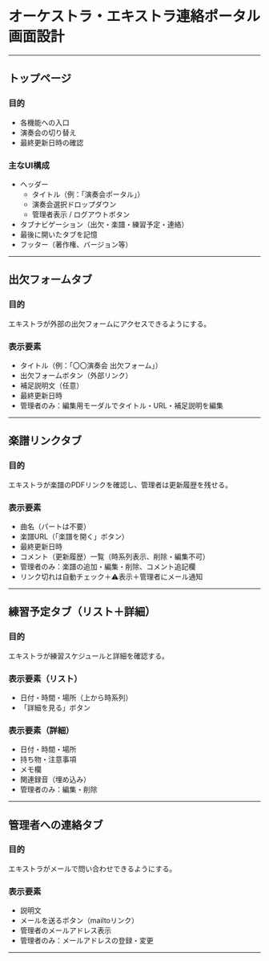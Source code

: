 # オーケストラ・エキストラ連絡ポータル 画面設計

---

## トップページ

### 目的
- 各機能への入口
- 演奏会の切り替え
- 最終更新日時の確認

### 主なUI構成
- ヘッダー
  - タイトル（例：「演奏会ポータル」）
  - 演奏会選択ドロップダウン
  - 管理者表示 / ログアウトボタン
- タブナビゲーション（出欠・楽譜・練習予定・連絡）
- 最後に開いたタブを記憶
- フッター（著作権、バージョン等）

---

## 出欠フォームタブ

### 目的
エキストラが外部の出欠フォームにアクセスできるようにする。

### 表示要素
- タイトル（例：「〇〇演奏会 出欠フォーム」）
- 出欠フォームボタン（外部リンク）
- 補足説明文（任意）
- 最終更新日時
- 管理者のみ：編集用モーダルでタイトル・URL・補足説明を編集

---

## 楽譜リンクタブ

### 目的
エキストラが楽譜のPDFリンクを確認し、管理者は更新履歴を残せる。

### 表示要素
- 曲名（パートは不要）
- 楽譜URL（「楽譜を開く」ボタン）
- 最終更新日時
- コメント（更新履歴）一覧（時系列表示、削除・編集不可）
- 管理者のみ：楽譜の追加・編集・削除、コメント追記欄
- リンク切れは自動チェック＋⚠表示＋管理者にメール通知

---

## 練習予定タブ（リスト＋詳細）

### 目的
エキストラが練習スケジュールと詳細を確認する。

### 表示要素（リスト）
- 日付・時間・場所（上から時系列）
- 「詳細を見る」ボタン

### 表示要素（詳細）
- 日付・時間・場所
- 持ち物・注意事項
- メモ欄
- 関連録音（埋め込み）
- 管理者のみ：編集・削除

---

## 管理者への連絡タブ

### 目的
エキストラがメールで問い合わせできるようにする。

### 表示要素
- 説明文
- メールを送るボタン（mailtoリンク）
- 管理者のメールアドレス表示
- 管理者のみ：メールアドレスの登録・変更

---